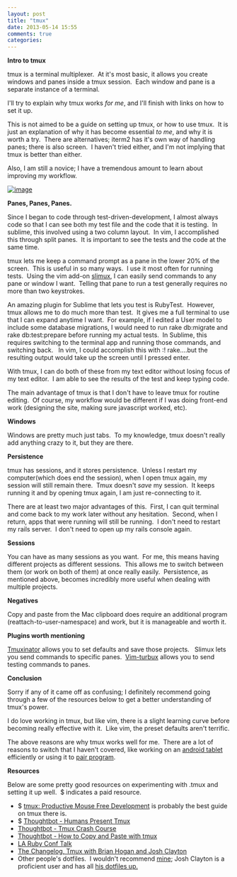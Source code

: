 ```yaml
---
layout: post
title: "tmux"
date: 2013-05-14 15:55
comments: true
categories: 
---
```

<p><strong>Intro to tmux</strong></p>
<p>tmux is a terminal multiplexer. &nbsp;At it's most basic, it allows you create windows and panes inside a tmux session. &nbsp;Each window and pane is a separate instance of a terminal. &nbsp;</p>
<p>I'll try to explain why tmux works <em>for me</em>, and I'll finish with links on how to set it up. &nbsp;</p>
<p>This is not aimed to be a guide on setting up tmux, or how to use tmux. &nbsp;It is just an explanation of why it has become essential<em> to me</em>, and why it is worth a try. &nbsp;There are alternatives; iterm2 has it's own way of handling panes; there is also screen. &nbsp;I haven't tried either, and I'm not implying that tmux is better than either. &nbsp;</p>
<p><span>Also, I am still a novice; I have a tremendous amount to learn about improving my workflow.</span></p>
<p><a href="https://dl.dropboxusercontent.com/u/6565481/tmux.png"><img alt="image" src="http://media.tumblr.com/7ca4b1bdf4c5fb7d5ab1d5dfe10cad9a/tumblr_inline_mmt29dEyHR1qz4rgp.png" /></a></p>
<p><strong>Panes, Panes, Panes.</strong></p>
<p>Since I began to code through test-driven-development, I almost always code so that I can see both my test file and the code that it is testing. &nbsp;In sublime, this involved using a two column layout. &nbsp;In vim, I accomplished this through split panes. &nbsp;It is important to see the tests and the code at the same time. &nbsp;</p>
<p>tmux lets me keep a command prompt as a pane in the lower 20% of the screen. &nbsp;This is useful in so many ways. &nbsp;I use it most often for running tests. &nbsp;Using the vim add-on <a href="https://github.com/epeli/slimux">slimux</a>, I can easily send commands to any pane or window I want. &nbsp;Telling that pane to run a test generally requires no more than two keystrokes.</p>
<p>An amazing plugin for Sublime that lets you test is RubyTest. &nbsp;<span>However, tmux allows me to do much more than test. &nbsp;It gives me a full terminal to use that I can expand anytime I want. &nbsp;For example, if I edited a User model to include some database migrations, I would need to run rake db:migrate and rake db:test:prepare before running my actual tests. &nbsp;In Sublime, this requires switching to the terminal app and running those commands, and switching back. &nbsp; In vim, I could accomplish this with :! rake....but the resulting output would take up the screen until I pressed enter.</span></p>
<p><span>With tmux, I can do both of these from my text editor without losing focus of my text editor. &nbsp;I am able to see the results of the test and keep typing code.</span></p>
<p>The main advantage of tmux is that I don't have to leave tmux for routine editing. &nbsp;Of course, my workflow would be different if I was doing front-end work (designing the site, making sure javascript worked, etc).&nbsp;</p>
<p><strong>Windows</strong></p>
<p>Windows are pretty much just tabs. &nbsp;To my knowledge, tmux doesn't really add anything crazy to it, but they are there.&nbsp;</p>
<p><strong>Persistence</strong></p>
<p>tmux has sessions, and it stores persistence. &nbsp;Unless I restart my computer(which does end the session), when I open tmux again, my session will still remain there. &nbsp;Tmux doesn't <em>save&nbsp;</em>my session. &nbsp;It keeps running it and by opening tmux again, I am just re-connecting to it.&nbsp;</p>
<p>There are at least two major advantages of this. &nbsp;First, I can quit terminal and come back to my work later without any hesitation. &nbsp;Second, when I return, apps that were running will still be running. &nbsp;I don't need to restart my rails server. &nbsp;I don't need to open up my rails console again. &nbsp;</p>
<p><strong>Sessions</strong></p>
<p>You can have as many sessions as you want. &nbsp;For me, this means having different projects as different sessions. &nbsp;This allows me to switch between them (or work on both of them) at once really easily. &nbsp;Persistence, as mentioned above, becomes incredibly more useful when dealing with multiple projects.</p>
<p><strong>Negatives</strong></p>
<p>Copy and paste from the Mac clipboard does require an additional program (reattach-to-user-namespace) and work, but it is manageable and worth it.&nbsp;</p>
<p><strong>Plugins worth mentioning</strong></p>
<p><a href="https://github.com/aziz/tmuxinator">Tmuxinator</a> allows you to set defaults and save those projects. &nbsp; Slimux lets you send commands to specific panes. &nbsp;<a href="https://github.com/jgdavey/vim-turbux">Vim-turbux</a> allows you to send testing commands to panes.</p>
<p><strong>Conclusion</strong></p>
<p>Sorry if any of it came off as confusing; I definitely recommend going through a few of the resources below to get a better understanding of tmux's power.</p>
<p>I do love working in tmux, but like vim, there is a slight learning curve before becoming really effective with it. &nbsp;Like vim, the preset defaults aren't terrific.</p>
<p>The above reasons are why tmux works well for me. &nbsp;There are a lot of reasons to switch that I haven't covered, like working on an <a href="http://bergie.iki.fi/blog/six-weeks-working-android/">android tablet</a> efficiently or using it to <a href="http://pivotallabs.com/how-we-use-tmux-for-remote-pair-programming/">pair program</a>. &nbsp;</p>
<p><strong>Resources</strong></p>
<p>Below are some pretty good resources on experimenting with .tmux and setting it up well. &nbsp;$ indicates a paid resource.</p>
<ul>
<li><span>$&nbsp;<a href="http://pragprog.com/book/bhtmux/tmux">tmux: Productive Mouse Free Development</a> is probably the best guide on tmux there is.&nbsp;</span></li>
<li><span>$ <a href="https://learn.thoughtbot.com/products/4-humans-present-tmux">Thoughtbot - Humans Present Tmux</a></span></li>
<li><a href="http://robots.thoughtbot.com/post/2641409235/a-tmux-crash-course"><span>Thoughtbot - Tmux Crash Course</span></a></li>
<li><span><a href="http://robots.thoughtbot.com/post/19398560514/how-to-copy-and-paste-with-tmux-on-mac-os-x">Thoughtbot - How to Copy and Paste with tmux</a><br /></span></li>
<li><a href="http://www.youtube.com/watch?v=vHdiXoHKSgU"><span>LA Ruby Conf Talk</span></a></li>
<li><span><a href="http://thechangelog.com/episode-0-7-3-tmux-with-brian-hogan-and-josh-clayton/">The Changelog, Tmux with Brian Hogan and Josh Clayton</a></span></li>
<li>Other people's dotfiles. &nbsp;I wouldn't recommend <a href="https://github.com/djquan/dotfiles">mine</a>; Josh Clayton is a proficient user and has all <a href="https://github.com/joshuaclayton/dotfiles">his dotfiles up.<br /></a></li>
</ul>
